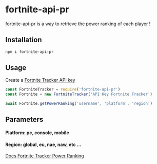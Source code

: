 # fortnite-api-pr

fortnite-api-pr is a way to retrieve the power ranking of each player !

## Installation

```bash
npm i fortnite-api-pr
```

## Usage

Create a [Fortnite Tracker API key](https://tracker.gg/developers)

```js
const FortniteTracker = require('fortnite-api-pr')
const Fortnite = new FortniteTracker('API Key Fortnite Tracker')

await Fortnite.getPowerRanking('username', 'platform', 'region')
```

## Parameters

#### Platform: pc, console, mobile
#### Region: global, eu, nae, naw, etc ...

[Docs Fortnite Tracker Power Ranking](https://tracker.gg/developers/docs/titles/fortnitepr)
